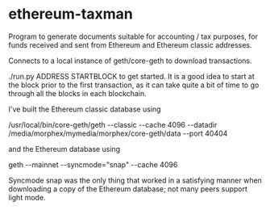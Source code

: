 # ethereum-taxman
Program to generate documents suitable for accounting / tax purposes, for
funds received and sent from Ethereum and Ethereum classic addresses.

Connects to a local instance of geth/core-geth to download transactions.

./run.py ADDRESS STARTBLOCK to get started.  It is a good idea to start
at the block prior to the first transaction, as it can take quite a bit of
time to go through all the blocks in each blockchain.

I've built the Ethereum classic database using

/usr/local/bin/core-geth/geth --classic --cache 4096 --datadir \
  /media/morphex/mymedia/morphex/core-geth/data --port 40404

and the Ethereum database using

geth --mainnet --syncmode="snap" --cache 4096

Syncmode snap was the only thing that worked in a satisfying manner when
downloading a copy of the Ethereum database; not many peers support light
mode.


